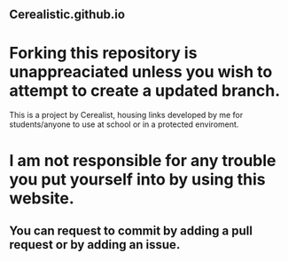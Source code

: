 ## Cerealistic.github.io
# Forking this repository is unappreaciated unless you wish to attempt to create a updated branch.
This is a project by Cerealist, housing links developed by me for students/anyone to use at school or in a protected enviroment.
# I am not responsible for any trouble you put yourself into by using this website.
## You can request to commit by adding a pull request or by adding an issue. 
